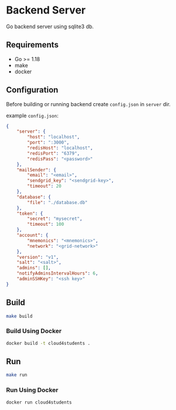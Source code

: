 # Backend Server

Go backend server using sqlite3 db.

## Requirements

- Go >= 1.18
- make
- docker

## Configuration

Before building or running backend create `config.json` in `server` dir.

example `config.json`:

```json
{
    "server": {
        "host": "localhost",
        "port": ":3000",
        "redisHost": "localhost",
        "redisPort": "6379",
        "redisPass": "<password>"  
    },
    "mailSender": {
        "email": "<email>",
        "sendgrid_key": "<sendgrid-key>",
        "timeout": 20 
    },
    "database": {
        "file": "./database.db"
    },
    "token": {
        "secret": "mysecret",
        "timeout": 100
    },
    "account": {
        "mnemonics": "<mnemonics>",
        "network": "<grid-network>"
    },
    "version": "v1",
    "salt": "<salt>",
    "admins": [],
    "notifyAdminsIntervalHours": 6,
    "adminSSHKey": "<ssh key>"
}
```

## Build

```bash
make build
```

### Build Using Docker

```bash
docker build -t cloud4students .
```

## Run

```bash
make run
```

### Run Using Docker

```bash
docker run cloud4students
```
